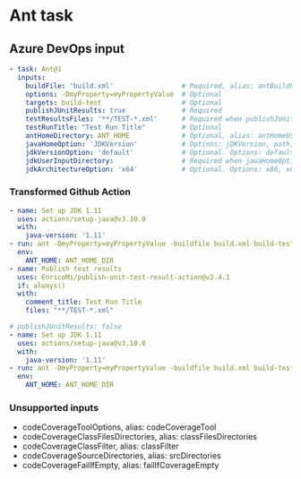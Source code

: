 # Ant task

## Azure DevOps input

```yaml
- task: Ant@1
  inputs:
    buildFile: 'build.xml'                 # Required, alias: antBuildFile
    options: -DmyProperty=myPropertyValue  # Optional
    targets: build-test                    # Optional
    publishJUnitResults: true              # Required
    testResultsFiles: '**/TEST-*.xml'      # Required when publishJUnitResults == True
    testRunTitle: "Test Run Title"         # Optional
    antHomeDirectory: ANT_HOME             # Optional, alias: antHomeUserInputPath
    javaHomeOption: 'JDKVersion'           # Options: jDKVersion, path, Alias: javaHomeSelection
    jdkVersionOption: 'default'            # Optional. Options: default, 1.11, 1.10, 1.9, 1.8, 1.7, 1.6, Alias: jdkVersion
    jdkUserInputDirectory:                 # Required when javaHomeOption == Path, Alias: jdkUserInputPath
    jdkArchitectureOption: 'x64'           # Optional. Options: x86, x64, Alias: jdkArchitecture
```

### Transformed Github Action

```yaml
- name: Set up JDK 1.11
  uses: actions/setup-java@v3.10.0
  with:
    java-version: '1.11'
- run: ant -DmyProperty=myPropertyValue -buildfile build.xml build-test
  env:
    ANT_HOME: ANT_HOME_DIR
- name: Publish test results
  uses: EnricoMi/publish-unit-test-result-action@v2.4.1
  if: always()
  with:
    comment_title: Test Run Title
    files: "**/TEST-*.xml"
```

```yaml
# publishJUnitResults: false
- name: Set up JDK 1.11
  uses: actions/setup-java@v3.10.0
  with:
    java-version: '1.11'
- run: ant -DmyProperty=myPropertyValue -buildfile build.xml build-test
  env:
    ANT_HOME: ANT_HOME_DIR
```

### Unsupported inputs

- codeCoverageToolOptions,            alias: codeCoverageTool
- codeCoverageClassFilesDirectories,  alias: classFilesDirectories
- codeCoverageClassFilter,            alias: classFilter
- codeCoverageSourceDirectories,      alias: srcDirectories
- codeCoverageFailIfEmpty,            alias: failIfCoverageEmpty
